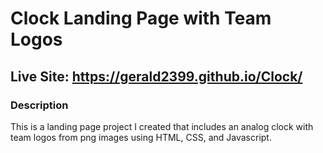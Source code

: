 # Clock Landing Page with Team Logos
## Live Site: https://gerald2399.github.io/Clock/

### Description
This is a landing page project I created that includes an analog clock with team logos from png images using HTML, CSS, and Javascript.


